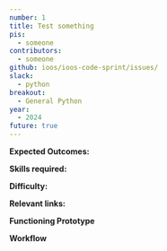 ```yaml
---
number: 1
title: Test something
pis:
  - someone
contributors:
  - someone
github: ioos/ioos-code-sprint/issues/
slack:
  - python
breakout:
  - General Python
year: 
  - 2024
future: true
---
```


**Expected Outcomes:**


**Skills required:**

**Difficulty:**

**Relevant links:**

**Functioning Prototype**

**Workflow**
